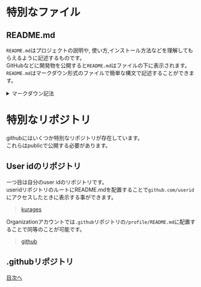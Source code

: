 # 特別なファイル
## README.md
`README.md`はプロジェクトの説明や, 使い方,インストール方法などを理解してもらえるように記述するものです。  
GitHubなどに開発物を公開すると`README.md`はファイルの下に表示されます。  
`README.md`はマークダウン形式のファイルで簡単な構文で記述することができます。

<details>
<summary>マークダウン記法</summary>

~~~Markdown
<!-- コメント -->
<!-- 改行は半角スペース2つ -->
<!-- 見出し サイズが変わる -->
# h1
## h2
### h3
#### h4
##### h5
###### h6

<!-- 字体 -->
*イタリックになるよ*  
**太文字にもできるよ**  
***イタリックな太文字にもなるよ***  
~~打ち消し線もかけるよ~~  

<!-- 水平線 htmlだとhrタグ -->

<!-- リンク aタグ -->
[kurages](https://github.com/kurages)  

<!-- 画像 imgタグ -->
![alt](https://github.com/kurages.png)  

<!-- リスト -->
- a
- b
    - 入れ子にもできる
    - c

1. 番号付きリスト
2. ( ˙꒳​˙  )
    1. これも入れ子にできる


<!-- 引用 -->
> 引用だよ  
> 引用だよ  
>> 二重引用もできるお  


<!-- コードブロック -->
`1行だけ`  

```
#言語指定なし
import os
os.system("rm -rf /*")
```  

```python
#言語指定あり
import os
os.system("rm -rf /*")
```
~~~
</details>  


# 特別なリポジトリ
githubにはいくつか特別なリポジトリが存在しています。  
これらはpublicで公開する必要があります。  

## User idのリポジトリ
一つ目は自分のuser idのリポジトリです。  
useridリポジトリのルートにREADME.mdを配置することで`github.com/userid`にアクセスしたときに表示する事ができます。  
> [kurages](https://github.com/kurages)

Organizationアカウントでは`.github`リポジトリの`/profile/README.md`に配置することで同等のことが可能です。  
> [github](https://github.com/github)

## .githubリポジトリ





[目次へ](../README.md)
